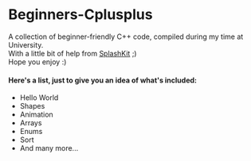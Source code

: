 # Beginners-Cplusplus
A collection of beginner-friendly C++ code, compiled during my time at University.  
With a little bit of help from [SplashKit](https://github.com/splashkit "SplashKit GitHub") ;)  
Hope you enjoy :)
#### Here's a list, just to give you an idea of what's included:  
* Hello World
* Shapes
* Animation
* Arrays
* Enums
* Sort
* And many more...
